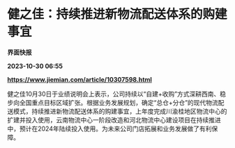 # 健之佳：持续推进新物流配送体系的购建事宜
**界面快报**

**2023-10-30 06:55**

**https://www.jiemian.com/article/10307598.html**

健之佳10月30日于业绩说明会上表示，公司持续以“自建+收购”方式深耕西南、稳步向全国重点目标区域扩张。根据业务发展规划，确定“总仓+分仓”的现代物流配送模式，持续推进新物流配送体系的购建事宜，上年度完成川渝桂地区物流中心的扩建并投入使用，云南物流中心一阶段改造和河北物流中心建设项目在持续推进中，预计在2024年陆续投入使用。为未来公司门店拓展和业务发展做了有利保障。